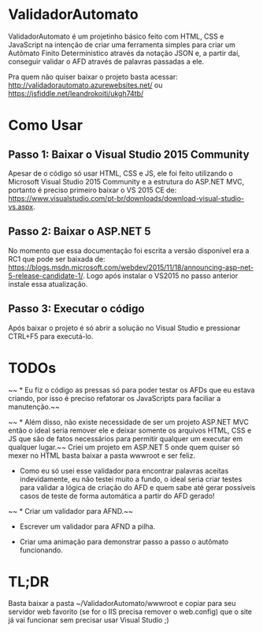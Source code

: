 # ValidadorAutomato
ValidadorAutomato é um projetinho básico feito com HTML, CSS e JavaScript na intenção de criar 
uma ferramenta simples para criar um Autômato Finito Determínistico através da notação JSON e,
a partir daí, conseguir validar o AFD através de palavras passadas a ele.

Pra quem não quiser baixar o projeto basta acessar: http://validadorautomato.azurewebsites.net/ ou https://jsfiddle.net/leandrokoiti/ukgh74tb/

# Como Usar

## Passo 1: Baixar o Visual Studio 2015 Community
Apesar de o código só usar HTML, CSS e JS, ele foi feito utilizando o Microsoft Visual Studio 
2015 Community e a estrutura do ASP.NET MVC, portanto é preciso primeiro baixar o VS 2015 CE
de: https://www.visualstudio.com/pt-br/downloads/download-visual-studio-vs.aspx.

## Passo 2: Baixar o ASP.NET 5
No momento que essa documentação foi escrita a versão disponível era a RC1 que pode ser baixada de: https://blogs.msdn.microsoft.com/webdev/2015/11/18/announcing-asp-net-5-release-candidate-1/.
Logo após instalar o VS2015 no passo anterior instale essa atualização.

## Passo 3: Executar o código
Após baixar o projeto é só abrir a solução no Visual Studio e pressionar CTRL+F5 para executá-lo.

# TODOs
~~ * Eu fiz o código as pressas só para poder testar os AFDs que eu estava criando, por isso é preciso
refatorar os JavaScripts para faciliar a manutenção.~~

~~ * Além disso, não existe necessidade de ser um projeto ASP.NET MVC então o ideal seria remover ele
e deixar somente os arquivos HTML, CSS e JS que são de fatos necessários para permitir qualquer
um executar em qualquer lugar.~~ Criei um projeto em ASP.NET 5 onde quem quiser só mexer no HTML
basta baixar a pasta wwwroot e ser feliz.

* Como eu só usei esse validador para encontrar palavras aceitas indevidamente, eu não testei muito
a fundo, o ideal seria criar testes para validar a lógica de criação do AFD e quem sabe até gerar
possíveis casos de teste de forma automática a partir do AFD gerado!

~~ * Criar um validador para AFND.~~

* Escrever um validador para AFND a pilha.

* Criar uma animação para demonstrar passo a passo o autômato funcionando.

# TL;DR
Basta baixar a pasta ~/ValidadorAutomato/wwwroot e copiar para seu servidor web favorito (se for o IIS precisa remover 
o web.config) que o site já vai funcionar sem precisar usar Visual Studio ;)

